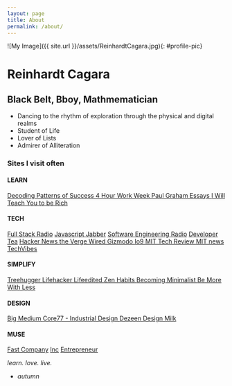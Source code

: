 ```yaml
---
layout: page
title: About
permalink: /about/
---
```


![My Image]({{ site.url }}/assets/ReinhardtCagara.jpg){: #profile-pic}

# Reinhardt Cagara

## Black Belt, Bboy, Mathmematician
- Dancing to the rhythm of exploration through the physical and digital realms
- Student of Life
- Lover of Lists
- Admirer of Alliteration

<!-- You can find the source code for Jekyll at
{% include icon-github.html username="jekyll" %} /
[jekyll](https://github.com/jekyll/jekyll)
 -->

### Sites I visit often
#### LEARN
<a href="http://calnewport.com/blog/"> Decoding Patterns of Success </a>
<a href="http://fourhourworkweek.com/blog/"> 4 Hour Work Week </a>
<a href="http://www.paulgraham.com/articles.html"> Paul Graham Essays </a>
<a href="http://www.iwillteachyoutoberich.com/blog/"> I Will Teach You to be Rich </a>

#### TECH
<a href="http://www.fullstackradio.com/">Full Stack Radio</a>
<a href="https://devchat.tv/js-jabber">Javascript Jabber</a>
<a href="http://www.se-radio.net/">Software Engineering Radio</a>
<a href="https://developertea.com/">Developer Tea</a>
<a href="https://news.ycombinator.com/"> Hacker News </a>
<a href="http://www.theverge.com/"> the Verge </a>
<a href="http://www.wired.com/"> Wired </a>
<a href="http://www.gizmodo.com/"> Gizmodo </a>
<a href="http://www.io9.com/"> Io9 </a>
<a href="http://www.technologyreview.com/"> MIT Tech Review </a>
<a href="http://news.mit.edu/"> MIT news </a>
<a href="http://www.techvibes.com/global"> TechVibes </a>

#### SIMPLIFY
<a href="http://www.treehugger.com/"> Treehugger </a>
<a href="http://www.lifehacker.com/"> Lifehacker </a>
<a href="http://www.lifeedited.com/"> Lifeedited </a>
<a href="http://www.http://zenhabits.net/"> Zen Habits </a>
<a href="http://www.becomingminimalist.com/"> Becoming Minimalist </a>
<a href="http://bemorewithless.com/"> Be More With Less </a>

#### DESIGN
<a href="https://bigmedium.com/"> Big Medium </a>
<a href="http://www.core77.com/"> Core77 - Industrial Design </a>
<a href="http://www.dezeen.com/"> Dezeen </a>
<a href="http://design-milk.com/"> Design Milk </a>

#### MUSE
<a href="http://fastcompany.com/">Fast Company</a>
<a href="http://www.inc.com/">Inc</a>
<a href= "http://www.entrepreneur.com/">Entrepreneur</a>


<span class="post_sig"><em>learn. love. live.
- autumn</em></span>